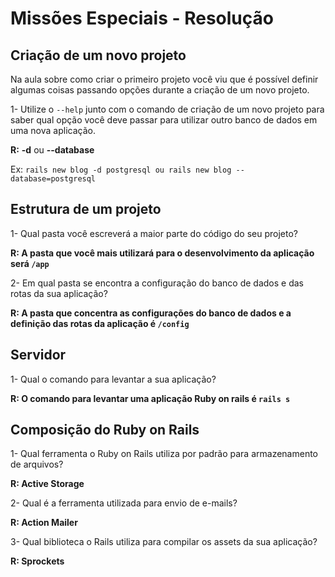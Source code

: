 # Missões Especiais - Resolução



## Criação de um novo projeto

Na aula sobre como criar o primeiro projeto você viu que é possível definir algumas coisas passando opções durante a criação de um novo projeto.

1- Utilize o `--help` junto com o comando de criação de um novo projeto para saber qual opção você deve passar para utilizar outro banco de dados em uma nova aplicação. 

**R:** **-d** ou **--database**

Ex: `rails new blog -d postgresql ou rails new blog --database=postgresql`



## Estrutura de um projeto

1- Qual pasta você escreverá a maior parte do código do seu projeto?

**R: A pasta que você mais utilizará para o desenvolvimento da aplicação será `/app`**

2- Em qual pasta se encontra a configuração do banco de dados e das rotas da sua aplicação?

**R: A pasta que concentra as configurações do banco de dados e a definição das rotas da aplicação é `/config`**



## Servidor

1- Qual o comando para levantar a sua aplicação?

**R: O comando para levantar uma aplicação Ruby on rails é `rails s`**



## Composição do Ruby on Rails

1- Qual ferramenta o Ruby on Rails utiliza por padrão para armazenamento de arquivos?

**R: Active Storage**

2- Qual é a ferramenta utilizada para envio de e-mails?

**R: Action Mailer**

3- Qual biblioteca o Rails utiliza para compilar os assets da sua aplicação?

**R: Sprockets**